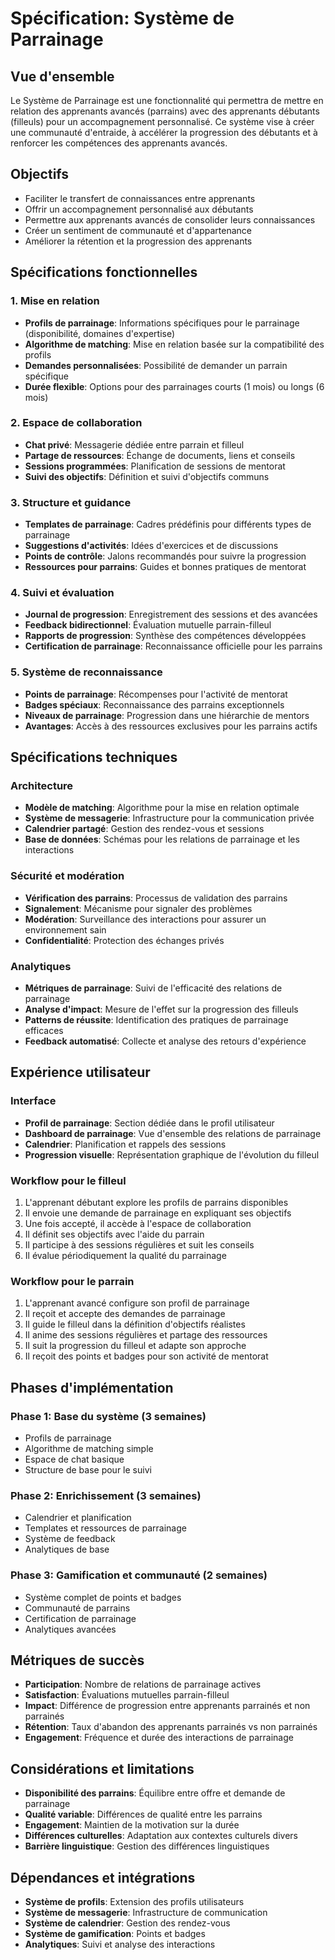# Spécification: Système de Parrainage

## Vue d'ensemble

Le Système de Parrainage est une fonctionnalité qui permettra de mettre en relation des apprenants avancés (parrains) avec des apprenants débutants (filleuls) pour un accompagnement personnalisé. Ce système vise à créer une communauté d'entraide, à accélérer la progression des débutants et à renforcer les compétences des apprenants avancés.

## Objectifs

- Faciliter le transfert de connaissances entre apprenants
- Offrir un accompagnement personnalisé aux débutants
- Permettre aux apprenants avancés de consolider leurs connaissances
- Créer un sentiment de communauté et d'appartenance
- Améliorer la rétention et la progression des apprenants

## Spécifications fonctionnelles

### 1. Mise en relation

- **Profils de parrainage**: Informations spécifiques pour le parrainage (disponibilité, domaines d'expertise)
- **Algorithme de matching**: Mise en relation basée sur la compatibilité des profils
- **Demandes personnalisées**: Possibilité de demander un parrain spécifique
- **Durée flexible**: Options pour des parrainages courts (1 mois) ou longs (6 mois)

### 2. Espace de collaboration

- **Chat privé**: Messagerie dédiée entre parrain et filleul
- **Partage de ressources**: Échange de documents, liens et conseils
- **Sessions programmées**: Planification de sessions de mentorat
- **Suivi des objectifs**: Définition et suivi d'objectifs communs

### 3. Structure et guidance

- **Templates de parrainage**: Cadres prédéfinis pour différents types de parrainage
- **Suggestions d'activités**: Idées d'exercices et de discussions
- **Points de contrôle**: Jalons recommandés pour suivre la progression
- **Ressources pour parrains**: Guides et bonnes pratiques de mentorat

### 4. Suivi et évaluation

- **Journal de progression**: Enregistrement des sessions et des avancées
- **Feedback bidirectionnel**: Évaluation mutuelle parrain-filleul
- **Rapports de progression**: Synthèse des compétences développées
- **Certification de parrainage**: Reconnaissance officielle pour les parrains

### 5. Système de reconnaissance

- **Points de parrainage**: Récompenses pour l'activité de mentorat
- **Badges spéciaux**: Reconnaissance des parrains exceptionnels
- **Niveaux de parrainage**: Progression dans une hiérarchie de mentors
- **Avantages**: Accès à des ressources exclusives pour les parrains actifs

## Spécifications techniques

### Architecture

- **Modèle de matching**: Algorithme pour la mise en relation optimale
- **Système de messagerie**: Infrastructure pour la communication privée
- **Calendrier partagé**: Gestion des rendez-vous et sessions
- **Base de données**: Schémas pour les relations de parrainage et les interactions

### Sécurité et modération

- **Vérification des parrains**: Processus de validation des parrains
- **Signalement**: Mécanisme pour signaler des problèmes
- **Modération**: Surveillance des interactions pour assurer un environnement sain
- **Confidentialité**: Protection des échanges privés

### Analytiques

- **Métriques de parrainage**: Suivi de l'efficacité des relations de parrainage
- **Analyse d'impact**: Mesure de l'effet sur la progression des filleuls
- **Patterns de réussite**: Identification des pratiques de parrainage efficaces
- **Feedback automatisé**: Collecte et analyse des retours d'expérience

## Expérience utilisateur

### Interface

- **Profil de parrainage**: Section dédiée dans le profil utilisateur
- **Dashboard de parrainage**: Vue d'ensemble des relations de parrainage
- **Calendrier**: Planification et rappels des sessions
- **Progression visuelle**: Représentation graphique de l'évolution du filleul

### Workflow pour le filleul

1. L'apprenant débutant explore les profils de parrains disponibles
2. Il envoie une demande de parrainage en expliquant ses objectifs
3. Une fois accepté, il accède à l'espace de collaboration
4. Il définit ses objectifs avec l'aide du parrain
5. Il participe à des sessions régulières et suit les conseils
6. Il évalue périodiquement la qualité du parrainage

### Workflow pour le parrain

1. L'apprenant avancé configure son profil de parrainage
2. Il reçoit et accepte des demandes de parrainage
3. Il guide le filleul dans la définition d'objectifs réalistes
4. Il anime des sessions régulières et partage des ressources
5. Il suit la progression du filleul et adapte son approche
6. Il reçoit des points et badges pour son activité de mentorat

## Phases d'implémentation

### Phase 1: Base du système (3 semaines)

- Profils de parrainage
- Algorithme de matching simple
- Espace de chat basique
- Structure de base pour le suivi

### Phase 2: Enrichissement (3 semaines)

- Calendrier et planification
- Templates et ressources de parrainage
- Système de feedback
- Analytiques de base

### Phase 3: Gamification et communauté (2 semaines)

- Système complet de points et badges
- Communauté de parrains
- Certification de parrainage
- Analytiques avancées

## Métriques de succès

- **Participation**: Nombre de relations de parrainage actives
- **Satisfaction**: Évaluations mutuelles parrain-filleul
- **Impact**: Différence de progression entre apprenants parrainés et non parrainés
- **Rétention**: Taux d'abandon des apprenants parrainés vs non parrainés
- **Engagement**: Fréquence et durée des interactions de parrainage

## Considérations et limitations

- **Disponibilité des parrains**: Équilibre entre offre et demande de parrainage
- **Qualité variable**: Différences de qualité entre les parrains
- **Engagement**: Maintien de la motivation sur la durée
- **Différences culturelles**: Adaptation aux contextes culturels divers
- **Barrière linguistique**: Gestion des différences linguistiques

## Dépendances et intégrations

- **Système de profils**: Extension des profils utilisateurs
- **Système de messagerie**: Infrastructure de communication
- **Système de calendrier**: Gestion des rendez-vous
- **Système de gamification**: Points et badges
- **Analytiques**: Suivi et analyse des interactions
